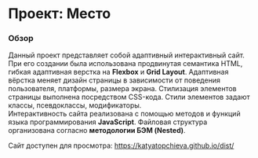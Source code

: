 # Проект: Место

### Обзор
Данный проект представляет собой адаптивный интерактивный сайт. При его создании была использована продвинутая семантика HTML, гибкая адаптивная верстка на __Flexbox__ и __Grid Layout__.  Адаптивная вёрстка меняет дизайн страницы в зависимости от поведения пользователя, платформы, размера экрана. Стилизация элементов страницы выполнена посредством CSS-кода. Стили элементов задают классы, псевдоклассы, модификаторы.  
Интерактивность сайта реализована с помощью методов и функций языка программирования __JavaScript__. 
Файловая структура организована согласно __методологии БЭМ (Nested)__.

Сайт доступен для просмотра: https://katyatopchieva.github.io/dist/